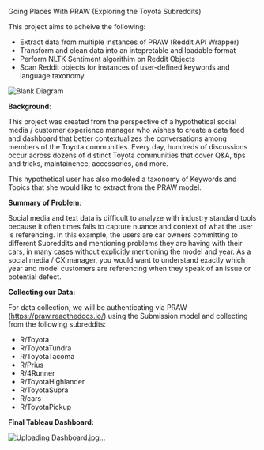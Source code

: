 Going Places With PRAW (Exploring the Toyota Subreddits)

This project aims to acheive the following:

- Extract data from multiple instances of PRAW (Reddit API Wrapper) 
- Transform and clean data into an intepretable and loadable format 
- Perform NLTK Sentiment algorithim on Reddit Objects
- Scan Reddit objects for instances of user-defined keywords and language taxonomy.


![Blank Diagram](https://user-images.githubusercontent.com/39444980/111358588-bd337c00-8647-11eb-8014-e4fb177ae200.png)



<b>Background</b>:
  
  This project was created from the perspective of a hypothetical social media / customer experience manager who wishes to create a data feed and dashboard that better contextualizes the conversations among members of the Toyota communities. Every day, hundreds of discussions occur across dozens of distinct Toyota communities that cover Q&A, tips and tricks, maintainence, accessories, and more. 
  
  This hypothetical user has also modeled a taxonomy of Keywords and Topics that she would like to extract from the PRAW model.
  
<b>Summary of Problem</b>:

  Social media and text data is difficult to analyze with industry standard tools because it often times fails to capture nuance and context of what the user is referencing. In this example, the users are car owners committing to different Subreddits and mentioning problems they are having with their cars, in many cases without explicitly mentioning the model and year. As a social media / CX manager, you would want to understand exactly which year and model customers are referencing when they speak of an issue or potential defect.




  <b>Collecting our Data:</b>
  
 
  For data collection, we will be authenticating via PRAW (https://praw.readthedocs.io/) using the Submission model and collecting from the following subreddits:
  
  - R/Toyota
  - R/ToyotaTundra
  - R/ToyotaTacoma
  - R/Prius
  - R/4Runner
  - R/ToyotaHighlander
  - R/ToyotaSupra
  - R/cars
  - R/ToyotaPickup

  
  <b>Final Tableau Dashboard:</b>
  
  ![Uploading Dashboard.jpg…]()

 
